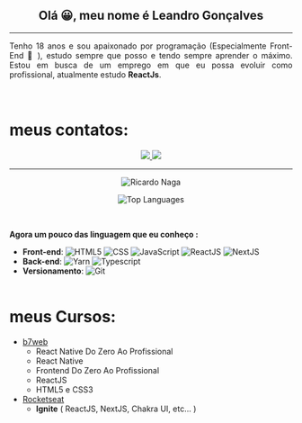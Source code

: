 <!-- Description -->
## <div align="center">Olá 😀, meu nome é **Leandro Gonçalves**</div>

<hr/>

<div align="justify">
Tenho 18 anos e sou apaixonado por programação (Especialmente Front-End 🧡 ), estudo sempre que posso e tendo sempre aprender o máximo. Estou em busca de um emprego em que eu possa evoluir como profissional, atualmente estudo <strong>ReactJs</strong>.
<br><br><br>

 <!-- Contacts -->

# meus contatos:
<div align="center">
  <a
    href="mailto:leandrogoncalvesprofissional@hotmail.com" target="_blank"
  >
    <img src="https://img.shields.io/badge/-Email-000?style=for-the-badge"/>
  </a>
  <a
    href="https://www.linkedin.com/in/leandro-gonçalves-277371208/" target="_blank"
  >
    <img src="https://img.shields.io/badge/-LinkedIn-0e76a8?style=for-the-badge"/>
  </a>
  
  

<hr/>



<!-- GitHub Stats -->
![Ricardo Naga](https://github-readme-stats.vercel.app/api?username=leandro-goncalves&theme=chartreuse-dark&show_icons=true)


![Top Languages](https://github-readme-stats.vercel.app/api/top-langs/?username=leandro-goncalves&theme=dark&layout=compact&card_width=445)
</div>

<!-- Skills -->
<br>

**Agora um pouco das linguagem que eu conheço :**
- **Front-end**: ![HTML5](https://img.shields.io/badge/-HTML5-333333?style=flat&logo=HTML5) ![CSS](https://img.shields.io/badge/-CSS-333333?style=flat&logo=CSS3&logoColor=1572B6) ![JavaScript](https://img.shields.io/badge/-JavaScript-333333?style=flat&logo=javascript) ![ReactJS](https://img.shields.io/badge/-React-333333?style=flat&logo=react) ![NextJS](https://img.shields.io/badge/-Next-333333?style=flat&logo=Next.js)
- **Back-end**: ![Yarn](https://img.shields.io/badge/-Yarn-333333?style=flat&logo=yarn&logoColor=007ACC) ![Typescript](https://img.shields.io/badge/-Typescript-333333?style=flat&logo=typescript)  
- **Versionamento**: ![Git](https://img.shields.io/badge/-Git-333333?style=flat&logo=git)
<br/><br/>

# meus Cursos:
  - [b7web](https://b7web.com.br)
    - React Native Do Zero Ao Profissional
    - React Native
    - Frontend Do Zero Ao Profissional
    - ReactJS
    - HTML5 e CSS3
  - [Rocketseat](rocketseat.com.br)
    - **Ignite** ( ReactJS, NextJS, Chakra UI, etc... )
